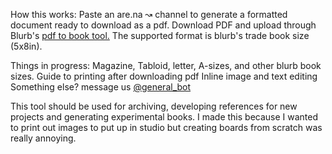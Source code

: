 
How this works:
Paste an are.na ↝ channel to generate a formatted document ready to download as a pdf.
Download PDF and upload through Blurb's <a href="http://www.blurb.com/pdf_uploader_frontend/index.html">pdf to book tool.</a>
The supported format is blurb's trade book size (5x8in).



Things in progress:
Magazine, Tabloid, letter, A-sizes, and other blurb book sizes.
Guide to printing after downloading pdf
Inline image and text editing
Something else? message us <a href="https://twitter.com/general_bot">@general_bot</a>


This tool should be used for archiving, developing references for new projects and generating experimental books.
I made this because I wanted to print out images to put up in studio but creating boards from scratch was really annoying.
